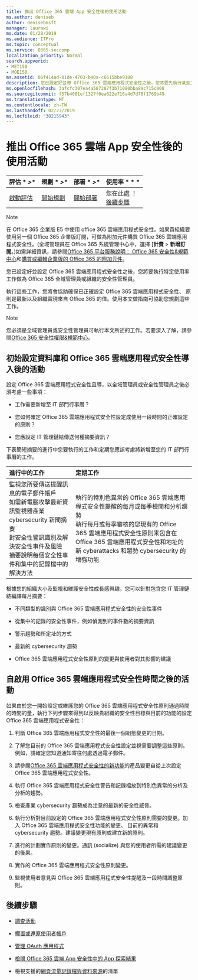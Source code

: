 ```yaml
---
title: 推出 Office 365 雲端 App 安全性後的使用活動
ms.author: deniseb
author: denisebmsft
manager: laurawi
ms.date: 01/28/2019
ms.audience: ITPro
ms.topic: conceptual
ms.service: O365-seccomp
localization_priority: Normal
search.appverid:
- MET150
- MOE150
ms.assetid: 86f414ad-81de-4703-b40a-c6615bbe9108
description: 您已設定好並導 Office 365 雲端應用程式安全性之後，您將要先執行某些工作，請確定您的設定正確且您準備就緒定期檢閱 （英文）。
ms.openlocfilehash: 3afcfc307ea4a587287f3b71080bba89c715c908
ms.sourcegitcommit: f57b4001ef1327f0ea622e716a4d7d78f1769b49
ms.translationtype: MT
ms.contentlocale: zh-TW
ms.lasthandoff: 02/23/2019
ms.locfileid: "30215943"
---
```

# <a name="utilization-activities-after-rolling-out-office-365-cloud-app-security"></a>推出 Office 365 雲端 App 安全性後的使用活動
  
|評估 * *\>**|規劃 * *\>**|部署 * *\>**|使用率 * * *|
|:-----|:-----|:-----|:-----|
|[啟動評估](office-365-cas-overview.md) <br/> |[開始規劃](get-ready-for-office-365-cas.md) <br/> |[開始部署](turn-on-office-365-cas.md) <br/> |您在此處 ！  <br/> [後續步驟](review-office-365-cas-alerts.md) <br/> |
   
> [!NOTE]
> 在 Office 365 企業版 E5 中使用 office 365 雲端應用程式安全性。如果貴組織要使用另一個 Office 365 企業版訂閱，可做為附加元件購買 Office 365 雲端應用程式安全性。(全域管理員在 Office 365 系統管理中心中，選擇 [**計費** \> **新增訂閱**。)如需詳細資訊，請參閱[Office 365 平台服務說明： Office 365 安全性&amp;規範中心](https://docs.microsoft.com/office365/servicedescriptions/office-365-platform-service-description/office-365-securitycompliance-center)和[購買或編輯企業版的 Office 365 的附加元件](https://support.office.com/article/4e7b57d6-b93b-457d-aecd-0ea58bff07a6)。 
  
您已設定好並設定 Office 365 雲端應用程式安全性之後，您將要執行特定使用率工作做為 Office 365 全域管理員或組織的安全性管理員。 

執行這些工作，您將會協助確保已正確設定 Office 365 雲端應用程式安全性、 原則是最新以及組織實現來自 Office 365 的值。使用本文做指南可協助您規劃這些工作。
  
> [!NOTE]
> 您必須是全域管理員或安全性管理員可執行本文所述的工作。若要深入了解，請參閱[Office 365 安全性權限&amp;規範中心](permissions-in-the-security-and-compliance-center.md)。 
    
## <a name="activities-after-the-initial-configuration-and-rollout-of-office-365-cloud-app-security"></a>初始設定資料庫和 Office 365 雲端應用程式安全性導入後的活動

設定 Office 365 雲端應用程式安全性且導，以全域管理員或安全性管理員之後必須考慮一些事項：
  
- 工作需要新增至 IT 部門行事曆？
    
- 您如何確定 Office 365 雲端應用程式安全性設定成使用一段時間的正確設定的原則？
    
- 您應設定 IT 管理鏈結傳送何種摘要資訊？
    
下表簡短摘要的進行中您要執行的工作和定期您應該考慮將新增至您的 IT 部門行事曆的工作。
  
|**進行中的工作**|**定期工作**|
|:-----|:-----|
| 監視您所要傳送提醒訊息的電子郵件帳戶  <br/>  如需新電腦攻擊最新資訊監視器產業 cybersecurity 新聞摘要  <br/>  對安全性警訊識別及解決安全性事件及風險  <br/>  摘要說明每個安全性事件和集中的記錄檔中的解決方法  <br/> | 執行的特別色異常的 Office 365 雲端應用程式安全性提醒的每月或每季檢閱和分析趨勢  <br/>  執行每月或每季審核的您現有的 Office 365 雲端應用程式安全性原則来包含在 Office 365 雲端應用程式安全性和地址的新 cyberattacks 和趨勢 cybersecurity 的增強功能  <br/> |
   
根據您的組織大小及監視和維護安全性成長感興趣，您可以針對包含您 IT 管理鏈結編譯每月摘要：
  
- 不同類型的識別與 Office 365 雲端應用程式安全性的安全性事件
    
- 從集中的記錄的安全性事件，例如偵測到的事件數的摘要資訊
    
- 警示趨勢和所定址的方式
    
- 最新的 cybersecurity 趨勢
    
- Office 365 雲端應用程式安全性原則的變更與使用者對其影響的建議
    
## <a name="activities-after-time-has-passed-since-rolling-out-office-365-cloud-app-security"></a>自啟用 Office 365 雲端應用程式安全性時間之後的活動

如果由於您一開始設定或維護您的 Office 365 雲端應用程式安全性原則通過時間的時間的量，執行下列步驟來得到以反映貴組織的安全性目標與目前的功能的設定Office 365 雲端應用程式安全性：
  
1. 判斷 Office 365 雲端應用程式安全性的最後一個組態變更的日期。
    
2. 了解您目前的 Office 365 雲端應用程式安全性設定並視需要調整這些原則。例如，請確定您知道通知寄往何處透過電子郵件。
    
3. 請參閱[Office 365 雲端應用程式安全性的新功能](new-in-office-365-cas.md)的產品變更自從上次設定 Office 365 雲端應用程式安全性。 
    
4. 執行 Office 365 雲端應用程式安全性警告和記錄檔放到特別色異常的分析及分析的趨勢。
    
5. 檢查產業 cybersecurity 趨勢成為注意的最新的安全性威脅。
    
6. 執行分析對目前設定的 Office 365 雲端應用程式安全性原則需要的變更。加入 Office 365 雲端應用程式安全性功能的變更、 目前的異常和 cybersecurity 趨勢。建議變更現有原則或建立新的原則。
    
7. 進行的計劃實作原則的變更。通訊 (socialize) 與您的使用者所需的建議變更的後果。
    
8. 實作的 Office 365 雲端應用程式安全性原則變更。
    
9. 監視使用者意見與 Office 365 雲端應用程式安全性提醒及一段時間調整原則。
    
## <a name="next-steps"></a>後續步驟

- [調查活動](investigate-an-activity-in-office-365-cas.md)
    
- [擱置或還原使用者帳戶](suspend-or-restore-an-account-in-ocas.md)
    
- [管理 OAuth 應用程式](manage-app-permissions-in-ocas.md)
    
- [檢閱 Office 365 雲端 App 安全性中的 App 探索結果](review-app-discovery-findings-in-ocas.md)
    
- 檢視支援的[網頁流量記錄檔與資料來源](web-traffic-logs-and-data-sources-for-ocas.md)的清單
    

